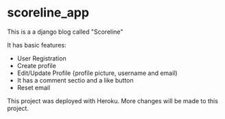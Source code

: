 # scoreline_app
This is a a django blog called "Scoreline"

It has basic features: 
- User Registration
- Create profile
- Edit/Update Profile {profile picture, username and email)
- It has a comment sectio and a like button
- Reset email

 This project was deployed with Heroku. 
 More changes will be made to this project. 
